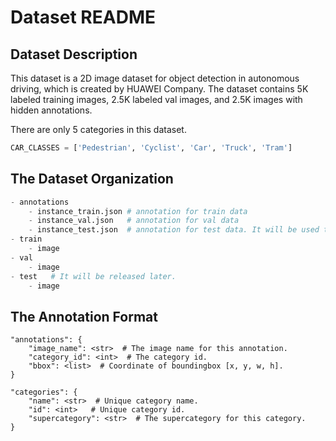 # Dataset README

## Dataset Description

This dataset is a 2D image dataset for object detection in autonomous driving, which is created by HUAWEI Company.
The dataset contains 5K labeled training images, 2.5K labeled val images, and 2.5K images with hidden annotations.

There are only 5 categories in this dataset.
```python
CAR_CLASSES = ['Pedestrian', 'Cyclist', 'Car', 'Truck', 'Tram']
```

## The Dataset Organization
```python
- annotations
    - instance_train.json # annotation for train data
    - instance_val.json   # annotation for val data
    - instance_test.json  # annotation for test data. It will be used to evaluate your model outputs and not be released
- train
    - image
- val
    - image
- test   # It will be released later.
    - image
```

## The Annotation Format
```shell
"annotations": {
    "image_name": <str>  # The image name for this annotation.
    "category_id": <int>  # The category id.
    "bbox": <list>  # Coordinate of boundingbox [x, y, w, h].
}

"categories": {
    "name": <str>  # Unique category name.
    "id": <int>   # Unique category id.
    "supercategory": <str>  # The supercategory for this category.
}
```
